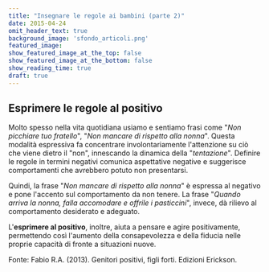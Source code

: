 ```yaml
---
title: "Insegnare le regole ai bambini (parte 2)"
date: 2015-04-24
omit_header_text: true
background_image: 'sfondo_articoli.png'
featured_image:
show_featured_image_at_the_top: false
show_featured_image_at_the_bottom: false
show_reading_time: true
draft: true
---
```


## Esprimere le regole al positivo

Molto spesso nella vita quotidiana usiamo e sentiamo frasi come "_Non picchiare tuo fratello_", "_Non mancare di rispetto alla nonna_". Questa modalità espressiva fa concentrare involontariamente l'attenzione su ciò che viene dietro il "non", innescando la dinamica della "_tentazione_". Definire le regole in termini negativi comunica aspettative negative e suggerisce comportamenti che avrebbero potuto non presentarsi.

Quindi, la frase "_Non mancare di rispetto alla nonna_" è espressa al negativo e pone l'accento sul comportamento da non tenere. La frase "_Quando arriva la nonna, falla accomodare e offrile i pasticcini_", invece, dà rilievo al comportamento desiderato e adeguato.

L'**esprimere al positivo**, inoltre, aiuta a pensare e agire positivamente, permettendo così l'aumento della consapevolezza e della fiducia nelle proprie capacità di fronte a situazioni nuove.

Fonte: Fabio R.A. (2013). Genitori positivi, figli forti. Edizioni Erickson.
